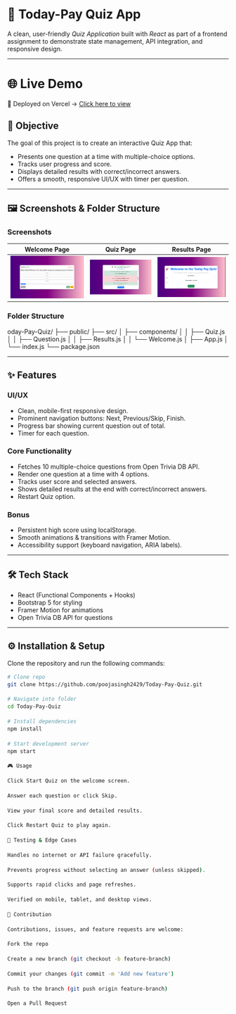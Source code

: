 # 📘 Today-Pay Quiz App

A clean, user-friendly *Quiz Application* built with *React* as part of a frontend assignment to demonstrate state management, API integration, and responsive design.

---

# 🌐 Live Demo

🚀 Deployed on Vercel → [Click here to view](https://today-pay-quiz-peach.vercel.app/)

## 🚀 Objective

The goal of this project is to create an interactive Quiz App that:

* Presents one question at a time with multiple-choice options.
* Tracks user progress and score.
* Displays detailed results with correct/incorrect answers.
* Offers a smooth, responsive UI/UX with timer per question.

---

## 🖼 Screenshots & Folder Structure

### Screenshots

| Welcome Page | Quiz Page | Results Page |
| ------------ | --------- | ------------ |
| ![Welcome](https://github.com/poojasingh2429/Today-Pay-Quiz/blob/main/src/components/public/Screenshot%202025-09-04%20204029.png) | ![Quiz](https://github.com/poojasingh2429/Today-Pay-Quiz/blob/main/src/components/public/Screenshot%202025-09-04%20204146.png) | ![Results](https://github.com/poojasingh2429/Today-Pay-Quiz/blob/main/src/components/public/Screenshot%202025-09-04%20204253.png) |

### Folder Structure

oday-Pay-Quiz/
├── public/
├── src/
│ ├── components/
│ │ ├── Quiz.js
│ │ ├── Question.js
│ │ ├── Results.js
│ │ └── Welcome.js
│ ├── App.js
│ └── index.js
└── package.json


---

## ✨ Features

### UI/UX

* Clean, mobile-first responsive design.
* Prominent navigation buttons: Next, Previous/Skip, Finish.
* Progress bar showing current question out of total.
* Timer for each question.

### Core Functionality

* Fetches 10 multiple-choice questions from Open Trivia DB API.
* Render one question at a time with 4 options.
* Tracks user score and selected answers.
* Shows detailed results at the end with correct/incorrect answers.
* Restart Quiz option.

### Bonus

* Persistent high score using localStorage.
* Smooth animations & transitions with Framer Motion.
* Accessibility support (keyboard navigation, ARIA labels).

---

## 🛠 Tech Stack

* React (Functional Components + Hooks)
* Bootstrap 5 for styling
* Framer Motion for animations
* Open Trivia DB API for questions

---

## ⚙ Installation & Setup

Clone the repository and run the following commands:

```bash
# Clone repo
git clone https://github.com/poojasingh2429/Today-Pay-Quiz.git

# Navigate into folder
cd Today-Pay-Quiz

# Install dependencies
npm install

# Start development server
npm start

🎮 Usage

Click Start Quiz on the welcome screen.

Answer each question or click Skip.

View your final score and detailed results.

Click Restart Quiz to play again.

🧪 Testing & Edge Cases

Handles no internet or API failure gracefully.

Prevents progress without selecting an answer (unless skipped).

Supports rapid clicks and page refreshes.

Verified on mobile, tablet, and desktop views.

🤝 Contribution

Contributions, issues, and feature requests are welcome:

Fork the repo

Create a new branch (git checkout -b feature-branch)

Commit your changes (git commit -m 'Add new feature')

Push to the branch (git push origin feature-branch)

Open a Pull Request
